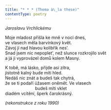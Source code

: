 ```yaml
---
title: "* * * (Thema à\_la these)"
contentType: poetry
---
```


<section>

_Jaroslavu Vrchlickému_

Moje mladost přišla ke mně v noci dnes,  
ve vlasech měla barvínkový květ.  
Závoj jí nad hlavou kolibřík nes’.  
Snad jsem nic nepoplet’, než slunce rozkrojilo svět  
a já ji vyprovázel domů kolem Masny.

K tobě, má lásko, přijde asi zítra,  
jistotně kalný bude míti hled.  
Nedáš nic znát a budeš tak chytrá,  
že se ti podaří úžasem oněmět. Ve vlasech  
                         budeš míti vklet  
diadém vcítění, šperk čarokrásný.

_(rekonstrukce z roku 1990)_

</section>
